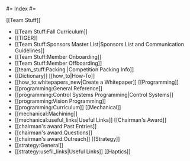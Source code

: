 #= Index #=

[[Team Stuff]]
  - [[Team Stuff:Fall Curriculum]]
  - [[TIGER]]
  - [[Team Stuff:Sponsors Master List|Sponsors List and Communication Guidelines]]
  - [[Team Stuff:Member Onboarding]]
  - [[Team Stuff:Member Offboarding]]
  - [[team_stuff:Packing |Competition Packing Info]]
  - [[Dictionary]]
[[how_to|How-To]]
  - [[how_to:whitepapers_new|Create a Whitepaper]]
[[Programming]]
  - [[programming:General Reference]]
  - [[programming:Control Systems Programming|Control Systems]]
  - [[programming:Vision Programming]]
  - [[programming:Curriculum]]
[[Mechanical]]
  - [[mechanical:Machining]] 
  - [[mechanical:useful_links|Useful Links]]
[[Chairman's Award]]
  - [[chairman's award:Past Entries]]
  - [[chairman's award:Questions]]
  - [[chairman's award:Outreach]]
[[Strategy]]
  - [[strategy:General]] 
  - [[strategy:usefil_links|Useful Links]]
[[Haptics]]